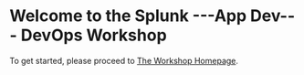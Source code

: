 # Welcome to the Splunk ---App Dev--- DevOps Workshop

To get started, please proceed to [The Workshop Homepage](https://signalfx.github.io/devops-workshop/latest/).

